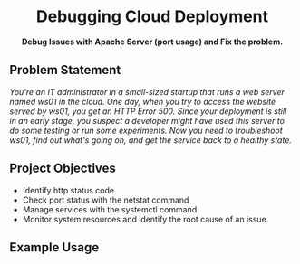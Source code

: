 <h1 align="center">Debugging Cloud Deployment</h1>
<p align="center"><strong>Debug Issues with Apache Server (port usage) and Fix the problem.</strong>

<h2>Problem Statement</h2>

<em>You're an IT administrator in a small-sized startup that runs a web server named ws01 in the cloud. One day, when you try to access the website served by ws01, you get an HTTP Error 500. Since your deployment is still in an early stage, you suspect a developer might have used this server to do some testing or run some experiments. Now you need to troubleshoot ws01, find out what's going on, and get the service back to a healthy state.</em>

<h2>Project Objectives</h2>

- Identify http status code 
- Check port status with the netstat command
- Manage services with the systemctl command
- Monitor system resources and identify the root cause of an issue.

<h2>Example Usage</h2>

## []()
###  ![]()

## __[]()__
### ![]()
